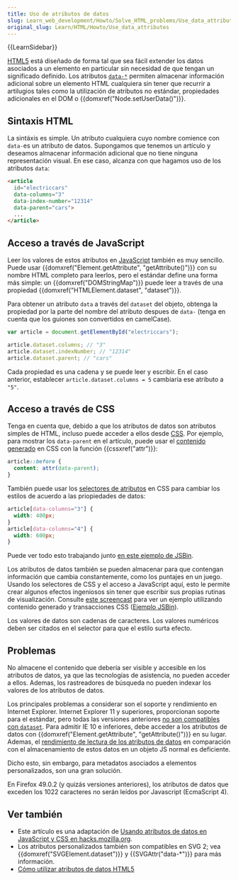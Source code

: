 ```yaml
---
title: Uso de atributos de datos
slug: Learn_web_development/Howto/Solve_HTML_problems/Use_data_attributes
original_slug: Learn/HTML/Howto/Use_data_attributes
---
```


{{LearnSidebar}}

[HTML5](/es/docs/Glossary/HTML5) está diseñado de forma tal que sea fácil extender los datos asociados a un elemento en particular sin necesidad de que tengan un significado definido. Los atributos [`data-*`](/es/docs/Web/HTML/Reference/Global_attributes#attr-dataset) permiten almacenar información adicional sobre un elemento HTML cualquiera sin tener que recurrir a artilugios tales como la utilización de atributos no estándar, propiedades adicionales en el DOM o {{domxref("Node.setUserData()")}}.

## Sintaxis HTML

La sintáxis es simple. Un atributo cualquiera cuyo nombre comience con `data-`es un atributo de datos. Supongamos que tenemos un artículo y deseamos almacenar información adicional que no tiene ninguna representación visual. En ese caso, alcanza con que hagamos uso de los atributos `data`:

```html
<article
  id="electriccars"
  data-columns="3"
  data-index-number="12314"
  data-parent="cars">
  ...
</article>
```

## Acceso a través de JavaScript

Leer los valores de estos atributos en [JavaScript](/es/docs/Web/JavaScript) también es muy sencillo. Puede usar {{domxref("Element.getAttribute", "getAttribute()")}} con su nombre HTML completo para leerlos, pero el estándar define una forma más simple: un {{domxref("DOMStringMap")}} puede leer a través de una propiedad {{domxref("HTMLElement.dataset", "dataset")}}.

Para obtener un atributo `data` a través del `dataset` del objeto, obtenga la propiedad por la parte del nombre del atributo despues de `data-` (tenga en cuenta que los guiones son convertidos en camelCase).

```js
var article = document.getElementById("electriccars");

article.dataset.columns; // "3"
article.dataset.indexNumber; // "12314"
article.dataset.parent; // "cars"
```

Cada propiedad es una cadena y se puede leer y escribir. En el caso anterior, establecer `article.dataset.columns = 5` cambiaría ese atributo a `"5"`.

## Acceso a través de CSS

Tenga en cuenta que, debido a que los atributos de datos son atributos simples de HTML, incluso puede acceder a ellos desde [CSS](/es/docs/Web/CSS). Por ejemplo, para mostrar los `data-parent` en el artículo, puede usar el [contenido generado](/es/docs/Web/CSS/content) en CSS con la función {{cssxref("attr")}}:

```css
article::before {
  content: attr(data-parent);
}
```

También puede usar los [selectores de atributos](/es/docs/Web/CSS/Attribute_selectors) en CSS para cambiar los estilos de acuerdo a las priopiedades de datos:

```css
article[data-columns="3"] {
  width: 400px;
}
article[data-columns="4"] {
  width: 600px;
}
```

Puede ver todo esto trabajando junto [en este ejemplo de JSBin](https://jsbin.com/ujiday/2/edit).

Los atributos de datos también se pueden almacenar para que contengan información que cambia constantemente, como los puntajes en un juego. Usando los selectores de CSS y el acceso a JavaScript aquí, esto le permite crear algunos efectos ingeniosos sin tener que escribir sus propias rutinas de visualización. Consulte [este screencast](https://www.youtube.com/watch?v=On_WyUB1gOk) para ver un ejemplo utilizando contenido generado y transacciones CSS ([Ejemplo JSBin](https://jsbin.com/atawaz/3/edit)).

Los valores de datos son cadenas de caracteres. Los valores numéricos deben ser citados en el selector para que el estilo surta efecto.

## Problemas

No almacene el contenido que debería ser visible y accesible en los atributos de datos, ya que las tecnologías de asistencia, no pueden acceder a ellos. Ademas, los rastreadores de búsqueda no pueden indexar los valores de los atributos de datos.

Los principales problemas a considerar son el soporte y rendimiento en Internet Explorer. Internet Explorer 11 y superiores, proporcionan soporte para el estándar, pero todas las versiones anteriores [no son compatibles con `dataset`](http://caniuse.com/#feat=dataset). Para admitir IE 10 e inferiores, debe acceder a los atributos de datos con {{domxref("Element.getAttribute", "getAttribute()")}} en su lugar. Ademas, el [rendimiento de lectura de los atributos de datos](http://jsperf.com/data-dataset) en comparación con el almacenamiento de estos datos en un objeto JS normal es deficiente.

Dicho esto, sin embargo, para metadatos asociados a elementos personalizados, son una gran solución.

En Firefox 49.0.2 (y quizás versiones anteriores), los atributos de datos que exceden los 1022 caracteres no serán leídos por Javascript (EcmaScript 4).

## Ver también

- Este artículo es una adaptación de [Usando atributos de datos en JavaScript y CSS en hacks.mozilla.org](https://hacks.mozilla.org/2012/10/using-data-attributes-in-javascript-and-css/).
- Los atributos personalizados también son compatibles en SVG 2; vea {{domxref("SVGElement.dataset")}} y {{SVGAttr("data-*")}} para más información.
- [Cómo utilizar atributos de datos HTML5](https://www.sitepoint.com/use-html5-data-attributes/)
